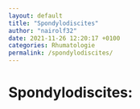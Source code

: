 ```yaml
---
layout: default
title: "Spondylodiscites"
author: "nairolf32"
date: 2021-11-26 12:20:17 +0100
categories: Rhumatologie
permalink: /spondylodiscites/
---
```


# Spondylodiscites:
